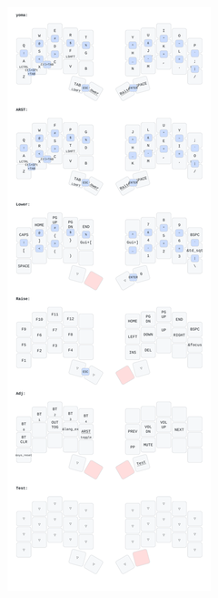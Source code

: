 <!--

- https://github.com/caksoylar/keymap-drawer
- keymap parse -c 10 -z ./config/boards/shields/sweep/sweep.keymap >sweep_keymap.yaml
- keymap draw sweep_keymap.yaml >sweep_keymap.ortho.svg
- layout: { dts_layout: sweep_layouts.dtsi }
-->

![My Layout](./sweep_keymap.svg)


